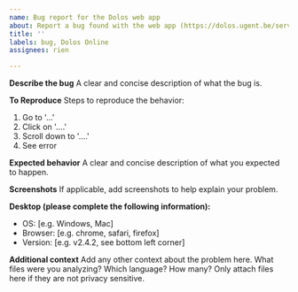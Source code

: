 ```yaml
---
name: Bug report for the Dolos web app
about: Report a bug found with the web app (https://dolos.ugent.be/server)
title: ''
labels: bug, Dolos Online
assignees: rien

---
```


**Describe the bug**
A clear and concise description of what the bug is.

**To Reproduce**
Steps to reproduce the behavior:
1. Go to '...'
2. Click on '....'
3. Scroll down to '....'
4. See error

**Expected behavior**
A clear and concise description of what you expected to happen.

**Screenshots**
If applicable, add screenshots to help explain your problem.

**Desktop (please complete the following information):**
 - OS: [e.g. Windows, Mac]
 - Browser: [e.g. chrome, safari, firefox]
 - Version: [e.g. v2.4.2, see bottom left corner]


**Additional context**
Add any other context about the problem here. What files were you analyzing? Which language? How many? Only attach files here if they are not privacy sensitive.
